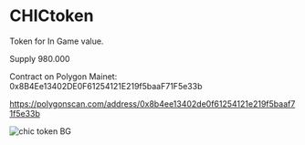 # CHICtoken

Token for In Game value.

Supply 980.000

Contract on Polygon Mainet: 0x8B4Ee13402DE0F61254121E219f5baaF71F5e33b

https://polygonscan.com/address/0x8b4ee13402de0f61254121e219f5baaf71f5e33b

![chic token BG](https://user-images.githubusercontent.com/117651117/202813237-ec038857-452f-48c9-9b35-80fb771e0ac8.png)
